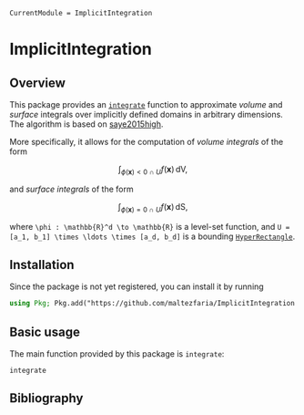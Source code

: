 ```@meta
CurrentModule = ImplicitIntegration
```

# ImplicitIntegration

## Overview

This package provides an [`integrate`](@ref) function to approximate *volume*
and *surface* integrals over implicitly defined domains in arbitrary dimensions.
The algorithm is based on [saye2015high](@cite).

More specifically, it allows for the computation of *volume integrals* of the form

```math
    \int_{\phi(\boldsymbol{x}) < 0 \ \cap \ U}  f(\boldsymbol{x}) \, \mathrm{dV},
```

and *surface integrals* of the form

```math
    \int_{\phi(\boldsymbol{x}) = 0 \ \cap \ U}  f(\boldsymbol{x}) \, \mathrm{dS},
```

where ``\phi : \mathbb{R}^d \to \mathbb{R}`` is a level-set function, and ``U =
[a_1, b_1] \times \ldots \times [a_d, b_d]`` is a bounding
[`HyperRectangle`](@ref).

## Installation

Since the package is not yet registered, you can install it by running

```julia
using Pkg; Pkg.add("https://github.com/maltezfaria/ImplicitIntegration.jl");
```

## Basic usage

The main function provided by this package is `integrate`:

```@docs
integrate
```

## Bibliography

```@bibliography
```
